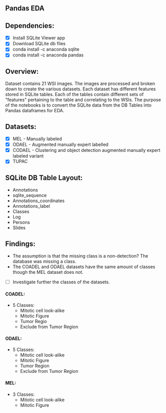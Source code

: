 ## Pandas EDA 

## Dependencies:

- [x] Install SQLite Viewer app 
- [x] Download SQLite db files
- [x] conda install -c anaconda sqlite
- [x] conda install -c anaconda pandas

## Overview:

Dataset contains 21 WSI images. The images are processed and broken down to create the various datasets. Each dataset has different features stored in SQLite tables. Each of the tables contain different sets of "features" pertaining to the table and correlating to the WSIs. The purpose of the notebooks is to convert the SQLite data from the DB Tables into Pandas dataframes for EDA.  

## Datasets:

- [x] MEL - Manually labeled
- [x] ODAEL - Augmented manually expert labelled
- [x] CODAEL - Clustering and object detection augmented manually expert labeled variant
- [x] TUPAC

## SQLite DB Table Layout:

- Annotations
- sqlite_sequence
- Annotations_coordinates
- Annotations_label
- Classes
- Log
- Persons
- Slides

## Findings:

- The assumption is that the missing class is a non-detection? The database was missing a class. 
- The COADEL and ODAEL datasets have the same amount of classes though the MEL dataset does not. 

- [ ] Investigate further the classes of the datasets. 

#### COADEL:

- 5 Classes:
	- Mitotic cell look-alike
	- Mitotic Figure
	- Tumor Regio
	- Exclude from Tumor Region

#### ODAEL:

- 5 Classes:
	- Mitotic cell look-alike
	- Mitotic Figure
	- Tumor Region
	- Exclude from Tumor Region

#### MEL:

- 3 Classes:
	- Mitotic cell look-alike
	- Mitotic Figure
